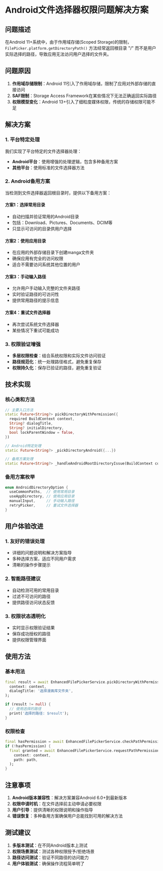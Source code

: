 # Android文件选择器权限问题解决方案

## 问题描述

在Android 11+系统中，由于作用域存储(Scoped Storage)的限制，`FilePicker.platform.getDirectoryPath()` 方法经常返回根目录 "/" 而不是用户实际选择的路径，导致应用无法访问用户选择的文件夹。

## 问题原因

1. **作用域存储限制**：Android 11引入了作用域存储，限制了应用对外部存储的直接访问
2. **SAF限制**：Storage Access Framework在某些情况下无法正确返回实际路径
3. **权限模型变化**：Android 13+引入了细粒度媒体权限，传统的存储权限可能不足

## 解决方案

### 1. 平台特定处理

我们实现了平台特定的文件选择器处理：

- **Android平台**：使用增强的处理逻辑，包含多种备用方案
- **其他平台**：使用标准的文件选择器方法

### 2. Android备用方案

当检测到文件选择器返回根目录时，提供以下备用方案：

#### 方案1：选择常用目录
- 自动扫描并验证常用的Android目录
- 包括：Download、Pictures、Documents、DCIM等
- 只显示可访问的目录供用户选择

#### 方案2：使用应用目录
- 在应用的外部存储目录下创建manga文件夹
- 确保应用有完全的访问权限
- 适合不需要访问系统其他位置的用户

#### 方案3：手动输入路径
- 允许用户手动输入完整的文件夹路径
- 实时验证路径的可访问性
- 提供常用路径的提示信息

#### 方案4：重试文件选择器
- 再次尝试系统文件选择器
- 某些情况下重试可能成功

### 3. 权限验证增强

- **多层权限检查**：结合系统权限和实际文件访问验证
- **路径规范化**：统一处理路径格式，避免重复保存
- **权限持久化**：保存已验证的路径，避免重复验证

## 技术实现

### 核心类和方法

```dart
// 主要入口方法
static Future<String?> pickDirectoryWithPermission({
  required BuildContext context,
  String? dialogTitle,
  String? initialDirectory,
  bool lockParentWindow = false,
})

// Android特定处理
static Future<String?> _pickDirectoryAndroid({...})

// 备用方案处理
static Future<String?> _handleAndroidRootDirectoryIssue(BuildContext context)
```

### 备用方案枚举

```dart
enum AndroidDirectoryOption {
  useCommonPaths,  // 使用常用目录
  useAppDirectory, // 使用应用目录
  manualInput,     // 手动输入路径
  retryPicker,     // 重试文件选择器
}
```

## 用户体验改进

### 1. 友好的错误处理
- 详细的问题说明和解决方案指导
- 多种选择方案，适应不同用户需求
- 清晰的操作步骤提示

### 2. 智能路径建议
- 自动检测可用的常用目录
- 过滤不可访问的路径
- 提供路径访问状态反馈

### 3. 权限状态透明化
- 实时显示权限验证结果
- 保存成功授权的路径
- 提供权限管理界面

## 使用方法

### 基本用法

```dart
final result = await EnhancedFilePickerService.pickDirectoryWithPermission(
  context: context,
  dialogTitle: '选择漫画库文件夹',
);

if (result != null) {
  // 使用选择的路径
  print('选择的路径: $result');
}
```

### 权限检查

```dart
final hasPermission = await EnhancedFilePickerService.checkPathPermission(path);
if (!hasPermission) {
  final granted = await EnhancedFilePickerService.requestPathPermission(
    context: context,
    path: path,
  );
}
```

## 注意事项

1. **Android版本兼容性**：解决方案兼容Android 6.0+到最新版本
2. **权限申请时机**：在文件选择前主动申请必要权限
3. **用户引导**：提供清晰的权限说明和操作指导
4. **错误恢复**：多种备用方案确保用户总能找到可用的解决方法

## 测试建议

1. **多版本测试**：在不同Android版本上测试
2. **权限场景测试**：测试各种权限授予/拒绝场景
3. **路径访问测试**：验证不同路径的访问能力
4. **用户体验测试**：确保操作流程简单明了
